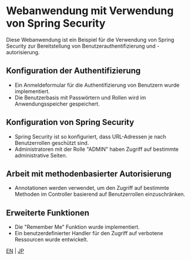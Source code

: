 # Webanwendung mit Verwendung von Spring Security

Diese Webanwendung ist ein Beispiel für die Verwendung von Spring Security zur Bereitstellung von Benutzerauthentifizierung und -autorisierung.

## Konfiguration der Authentifizierung

- Ein Anmeldeformular für die Authentifizierung von Benutzern wurde implementiert.
- Die Benutzerbasis mit Passwörtern und Rollen wird im Anwendungsspeicher gespeichert.

## Konfiguration von Spring Security

- Spring Security ist so konfiguriert, dass URL-Adressen je nach Benutzerrollen geschützt sind.
- Administratoren mit der Rolle "ADMIN" haben Zugriff auf bestimmte administrative Seiten.

## Arbeit mit methodenbasierter Autorisierung

- Annotationen werden verwendet, um den Zugriff auf bestimmte Methoden im Controller basierend auf Benutzerrollen einzuschränken.

## Erweiterte Funktionen

- Die "Remember Me" Funktion wurde implementiert.
- Ein benutzerdefinierter Handler für den Zugriff auf verbotene Ressourcen wurde entwickelt.

[EN](README_EN.MD) | [JP](README_JP.MD)